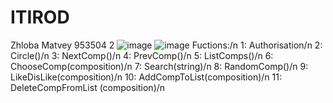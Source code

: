# ITIROD
Zhloba Matvey 953504 2
![image](https://user-images.githubusercontent.com/56230474/160424874-139f708a-127e-4a32-8f7e-4561ff55ba89.png)
![image](https://user-images.githubusercontent.com/56230474/160424893-50bf1562-71b2-488e-90c7-addc6ee0b0af.png)
 Fuctions:/n
 1: Authorisation/n
 2: Circle()/n
 3: NextComp()/n
 4: PrevComp()/n
 5: ListComps()/n
 6: ChooseComp(composition)/n
 7: Search(string)/n
 8: RandomComp()/n
 9: LikeDisLike(composition)/n
 10: AddCompToList(composition)/n
 11: DeleteCompFromList (composition)/n
